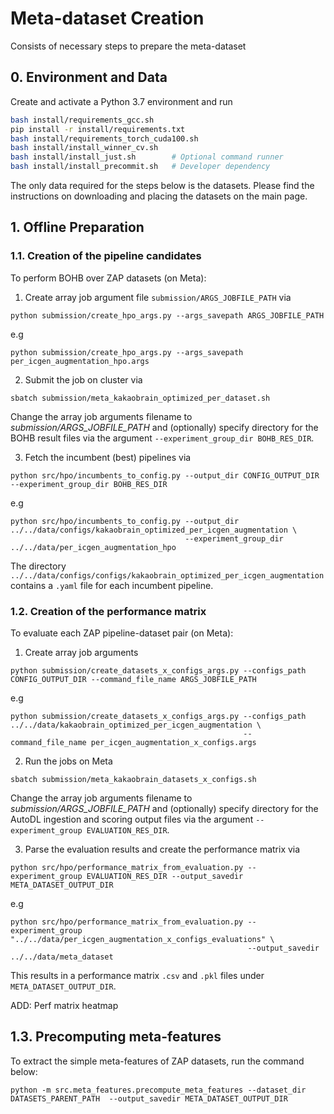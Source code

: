 # Meta-dataset Creation

Consists of necessary steps to prepare the meta-dataset

## 0. Environment and Data
Create and activate a Python 3.7 environment and run
```bash
bash install/requirements_gcc.sh
pip install -r install/requirements.txt
bash install/requirements_torch_cuda100.sh
bash install/install_winner_cv.sh
bash install/install_just.sh        # Optional command runner
bash install/install_precommit.sh   # Developer dependency
```

The only data required for the steps below is the datasets. Please find the instructions on downloading and placing the datasets on the main page.

## 1. Offline Preparation

### 1.1. Creation of the pipeline candidates

To perform BOHB over ZAP datasets (on Meta):

1. Create array job argument file `submission/ARGS_JOBFILE_PATH` via 
  ```
  python submission/create_hpo_args.py --args_savepath ARGS_JOBFILE_PATH
  ```
  
  e.g
  
  ```
  python submission/create_hpo_args.py --args_savepath per_icgen_augmentation_hpo.args
  ```

2. Submit the job on cluster via 
  ```
  sbatch submission/meta_kakaobrain_optimized_per_dataset.sh
  ``` 
Change the array job arguments filename to *submission/ARGS_JOBFILE_PATH* and (optionally) specify directory for the BOHB result files via the argument ```--experiment_group_dir BOHB_RES_DIR```. 

3. Fetch the incumbent (best) pipelines via 
  ```
  python src/hpo/incumbents_to_config.py --output_dir CONFIG_OUTPUT_DIR --experiment_group_dir BOHB_RES_DIR 
  ```
  
  e.g
  
  ```
  python src/hpo/incumbents_to_config.py --output_dir ../../data/configs/kakaobrain_optimized_per_icgen_augmentation \
                                         --experiment_group_dir ../../data/per_icgen_augmentation_hpo 
  ```

The directory `../../data/configs/configs/kakaobrain_optimized_per_icgen_augmentation` contains a `.yaml` file for each incumbent pipeline.

### 1.2. Creation of the performance matrix
  
To evaluate each ZAP pipeline-dataset pair (on Meta):

1. Create array job arguments
  ```
  python submission/create_datasets_x_configs_args.py --configs_path CONFIG_OUTPUT_DIR --command_file_name ARGS_JOBFILE_PATH
  ```
  
  e.g
  
  ```
  python submission/create_datasets_x_configs_args.py --configs_path ../../data/kakaobrain_optimized_per_icgen_augmentation \
                                                      --command_file_name per_icgen_augmentation_x_configs.args
  ```

2. Run the jobs on Meta
  ```
  sbatch submission/meta_kakaobrain_datasets_x_configs.sh
  ``` 

Change the array job arguments filename to *submission/ARGS_JOBFILE_PATH* and (optionally) specify directory for the AutoDL ingestion and scoring output files via the argument ```--experiment_group EVALUATION_RES_DIR```.

3. Parse the evaluation results and create the performance matrix via 
  ```
  python src/hpo/performance_matrix_from_evaluation.py --experiment_group EVALUATION_RES_DIR --output_savedir META_DATASET_OUTPUT_DIR
  ```
  
  e.g
  
  ```
  python src/hpo/performance_matrix_from_evaluation.py --experiment_group "../../data/per_icgen_augmentation_x_configs_evaluations" \
                                                       --output_savedir ../../data/meta_dataset
  ```

This results in a performance matrix `.csv` and `.pkl` files under `META_DATASET_OUTPUT_DIR`.

ADD: Perf matrix heatmap

## 1.3. Precomputing meta-features

To extract the simple meta-features of ZAP datasets, run the command below:

```
python -m src.meta_features.precompute_meta_features --dataset_dir DATASETS_PARENT_PATH  --output_savedir META_DATASET_OUTPUT_DIR
```
